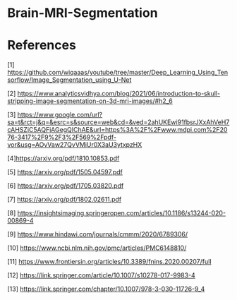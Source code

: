 # Brain-MRI-Segmentation

# References
[1] https://github.com/wiqaaas/youtube/tree/master/Deep_Learning_Using_Tensorflow/Image_Segmentation_using_U-Net

[2] https://www.analyticsvidhya.com/blog/2021/06/introduction-to-skull-stripping-image-segmentation-on-3d-mri-images/#h2_6

[3] https://www.google.com/url?sa=t&rct=j&q=&esrc=s&source=web&cd=&ved=2ahUKEwi91fbsrJXxAhVeH7cAHSZjC5AQFjAGegQIChAE&url=https%3A%2F%2Fwww.mdpi.com%2F2076-3417%2F9%2F3%2F569%2Fpdf-vor&usg=AOvVaw27QvVMiUr0X3aU3ytxpzHX

[4]https://arxiv.org/pdf/1810.10853.pdf

[5] https://arxiv.org/pdf/1505.04597.pdf

[6] https://arxiv.org/pdf/1705.03820.pdf

[7] https://arxiv.org/pdf/1802.02611.pdf

[8] https://insightsimaging.springeropen.com/articles/10.1186/s13244-020-00869-4

[9] https://www.hindawi.com/journals/cmmm/2020/6789306/

[10] https://www.ncbi.nlm.nih.gov/pmc/articles/PMC6148810/

[11] https://www.frontiersin.org/articles/10.3389/fnins.2020.00207/full

[12] https://link.springer.com/article/10.1007/s10278-017-9983-4

[13] https://link.springer.com/chapter/10.1007/978-3-030-11726-9_4
